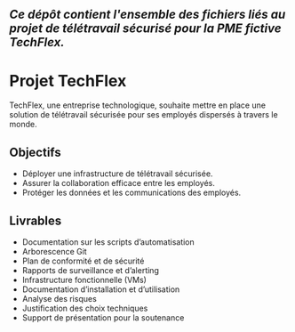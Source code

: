 *Ce dépôt contient l'ensemble des fichiers liés au projet de télétravail sécurisé pour la PME fictive TechFlex.* 
---



# Projet TechFlex
TechFlex, une entreprise technologique, souhaite mettre en place une solution de télétravail sécurisée pour ses employés dispersés à travers le monde.

## Objectifs
- Déployer une infrastructure de télétravail sécurisée.
- Assurer la collaboration efficace entre les employés.
- Protéger les données et les communications des employés.

## Livrables
- Documentation sur les scripts d’automatisation
- Arborescence Git
- Plan de conformité et de sécurité
- Rapports de surveillance et d’alerting
- Infrastructure fonctionnelle (VMs)
- Documentation d’installation et d’utilisation
- Analyse des risques
- Justification des choix techniques
- Support de présentation pour la soutenance 
